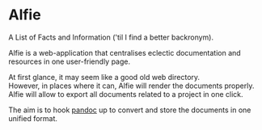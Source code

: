# Alfie

A List of Facts and Information ('til I find a better backronym).

Alfie is a web-application that centralises eclectic documentation and
resources in one user-friendly page.

At first glance, it may seem like a good old web directory.  
However, in places where it can, Alfie will render the documents properly.
Alfie will allow to export all documents related to a project in one click.

The aim is to hook [pandoc](https://pandoc.org/) up to convert and store the
documents in one unified format.
